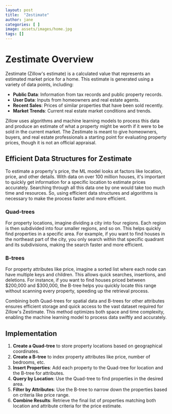 ```yaml
---
layout: post
title:  "Zestimate"
author: jane
categories: [ ]
image: assets/images/home.jpg
tags: []
---
```


# Zestimate Overview

Zestimate (Zillow's estimate) is a calculated value that represents an estimated market price for a home. This estimate is generated using a variety of data points, including:

- **Public Data**: Information from tax records and public property records.
- **User Data**: Inputs from homeowners and real estate agents.
- **Recent Sales**: Prices of similar properties that have been sold recently.
- **Market Trends**: Current real estate market conditions and trends.

Zillow uses algorithms and machine learning models to process this data and produce an estimate of what a property might be worth if it were to be sold in the current market. The Zestimate is meant to give homeowners, buyers, and real estate professionals a starting point for evaluating property prices, though it is not an official appraisal.

## Efficient Data Structures for Zestimate

To estimate a property's price, the ML model looks at factors like location, price, and other details. With data on over 100 million houses, it's important to quickly get information for a specific location to estimate prices accurately. Searching through all this data one by one would take too much time and resources. So, using efficient data structures and algorithms is necessary to make the process faster and more efficient.

### Quad-trees

For property locations, imagine dividing a city into four regions. Each region is then subdivided into four smaller regions, and so on. This helps quickly find properties in a specific area. For example, if you want to find houses in the northeast part of the city, you only search within that specific quadrant and its subdivisions, making the search faster and more efficient.

### B-trees

For property attributes like price, imagine a sorted list where each node can have multiple keys and children. This allows quick searches, insertions, and deletions. For instance, if you want to find houses priced between $200,000 and $300,000, the B-tree helps you quickly locate this range without scanning every property, speeding up the retrieval process.

Combining both Quad-trees for spatial data and B-trees for other attributes ensures efficient storage and quick access to the vast dataset required for Zillow's Zestimate. This method optimizes both space and time complexity, enabling the machine learning model to process data swiftly and accurately.

## Implementation

1. **Create a Quad-tree** to store property locations based on geographical coordinates.
2. **Create a B-tree** to index property attributes like price, number of bedrooms, etc.
3. **Insert Properties**: Add each property to the Quad-tree for location and the B-tree for attributes.
4. **Query by Location**: Use the Quad-tree to find properties in the desired area.
5. **Filter by Attributes**: Use the B-tree to narrow down the properties based on criteria like price range.
6. **Combine Results**: Retrieve the final list of properties matching both location and attribute criteria for the price estimate.
